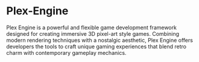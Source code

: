 # Plex-Engine
Plex Engine is a powerful and flexible game development framework designed for creating immersive 3D pixel-art style games. Combining modern rendering techniques with a nostalgic aesthetic, Plex Engine offers developers the tools to craft unique gaming experiences that blend retro charm with contemporary gameplay mechanics.
